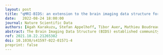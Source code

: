 ```yaml
---
layout: post
title: "qMRI-BIDS: an extension to the brain imaging data structure for quantitative magnetic resonance imaging data"
date:   2022-08-24 18:00:00
journal: Nature Scientific Data
authors: [Agah Karakuzu, Stefan Appelhoff, Tibor Auer, Mathieu Boudreau, Franklin Feingold, Ali R Khan, Alberto Lazari, Christopher J Markiewicz, Martijn J Mulder, Christophe Phillips, Taylor Salo, Nikola Stikov, Kirstie Whitaker*, Gilles de Hollander*]
abstract: The Brain Imaging Data Structure (BIDS) established community consensus on the organization of data and metadata for several neuroimaging modalities. Traditionally, BIDS had a strong focus on functional magnetic resonance imaging (MRI) datasets and lacked guidance on how to store multimodal structural MRI datasets. Here, we present and describe the BIDS Extension Proposal 001 (BEP001), which adds a range of quantitative MRI (qMRI) applications to the BIDS. In general, the aim of qMRI is to characterize brain microstructure by quantifying the physical MR parameters of the tissue via computational, biophysical models. By proposing this new standard, we envision standardization of qMRI through multicenter dissemination of interoperable datasets. This way, BIDS can act as a catalyst of convergence between qMRI methods development and application-driven neuroimaging studies that can help develop quantitative biomarkers for neural tissue characterization. In conclusion, this BIDS extension offers a common ground for developers to exchange novel imaging data and tools, reducing the entrance barrier for qMRI in the field of neuroimaging.
ref: 2021.10.22.21265382
doi: 10.1038/s41597-022-01571-4
preprint: false
---
```

